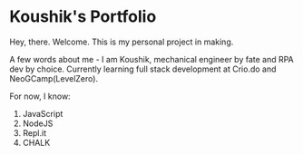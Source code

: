 # Koushik's Portfolio

Hey, there. Welcome. This is my personal project in making.

A few words about me - I am Koushik, mechanical engineer by fate and RPA dev by choice. Currently learning full stack development at Crio.do and NeoGCamp(LevelZero).

For now, I know:

1. JavaScript
1. NodeJS
1. Repl.it
1. CHALK